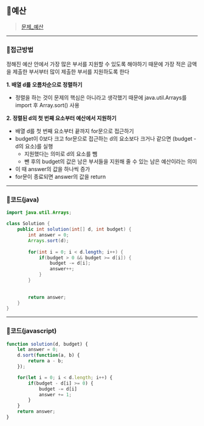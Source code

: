 ## 📝예산    
> [문제_예산](https://programmers.co.kr/learn/courses/30/lessons/12982) 

---
### 📍접근방법
정해진 예산 안에서 가장 많은 부서를 지원할 수 있도록 해야하기 때문에 가장 적은 금액을 제출한 부서부터 많이 제출한 부서를 지원하도록 한다

**1. 배열 d를 오름차순으로 정렬하기**
- 정렬을 하는 것이 문제의 핵심은 아니라고 생각했기 때문에 java.util.Arrays를 import 후 Array.sort() 사용

**2. 정렬된 d의 첫 번째 요소부터 예산에서 지원하기**
- 배열 d를 첫 번째 요소부터 끝까지 for문으로 접근하기
- budget이 0보다 크고 for문으로 접근하는 d의 요소보다 크거나 같으면 (budget - d의 요소)를 실행
    - 지원했다는 의미로 d의 요소를 뺌
    - 뺀 후의 budget의 값은 남은 부서들을 지원해 줄 수 있는 남은 예산이라는 의미 
- 이 때 answer의 값을 하나씩 증가
- for문이 종료되면 answer의 값을 return

---
### 📍코드(java)
``` java
import java.util.Arrays;

class Solution {
    public int solution(int[] d, int budget) {
        int answer = 0;
        Arrays.sort(d);
        
        for(int i = 0; i < d.length; i++) {
            if(budget > 0 && budget >= d[i]) {
                budget -= d[i];
                answer++;
            }
        }
        
        
        return answer;
    }
}
```
---

### 📍코드(javascript)
```javascript
function solution(d, budget) {
    let answer = 0;
    d.sort(function(a, b) {
        return a - b;
    });

    for(let i = 0; i < d.length; i++) {
        if(budget - d[i] >= 0) {
            budget -= d[i]
            answer += 1;
        }
    }
    return answer;
}
```
